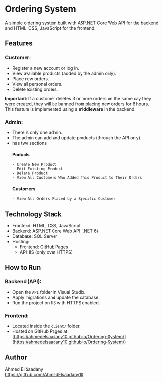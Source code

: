 # Ordering System

A simple ordering system built with ASP.NET Core Web API for the backend and HTML, CSS, JavaScript for the frontend.

## Features

### Customer:
- Register a new account or log in.
- View available products (added by the admin only).
- Place new orders.
- View all personal orders.
- Delete existing orders.

**Important:** If a customer deletes 3 or more orders on the same day they were created, they will be banned from placing new orders for 6 hours.  
This feature is implemented using a **middleware** in the backend.

### Admin:
- There is only one admin.
- The admin can add and update products (through the API only).
- has two sections
    #### Poducts
      - Create New Product
      - Edit Existing Product 
      - Delete Product 
      - View All Customers Who Added This Product to Their Orders

    #### Customers
      - View All Orders Placed by a Specific Customer

## Technology Stack

- Frontend: HTML, CSS, JavaScript
- Backend: ASP.NET Core Web API (.NET 6)
- Database: SQL Server
- Hosting:
  - Frontend: GitHub Pages
  - API: IIS (only over HTTPS)

## How to Run

### Backend (API):
- Open the `API` folder in Visual Studio.
- Apply migrations and update the database.
- Run the project on IIS with HTTPS enabled.

### Frontend:
- Located inside the `client/` folder.
- Hosted on GitHub Pages at:
  [https://ahmedelsaadany10.github.io/Ordering-System/](https://ahmedelsaadany10.github.io/Ordering-System/)

## Author

Ahmed El Saadany  
https://github.com/AhmedElsaadany10


